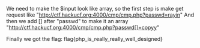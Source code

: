 We need to make the $input look like array, so the first step is make get request like "http://ctf.hackucf.org:4000/cmp/cmp.php?passwd=rayin"
And then we add [] after "passwd" to make it an array "http://ctf.hackucf.org:4000/cmp/cmp.php?passwd[]=copyy"

Finally we got the flag: flag{php_is_really_really_well_designed}
